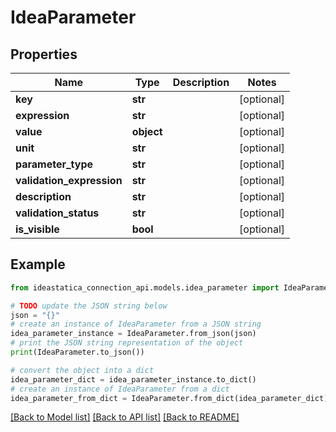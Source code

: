 # IdeaParameter


## Properties

Name | Type | Description | Notes
------------ | ------------- | ------------- | -------------
**key** | **str** |  | [optional] 
**expression** | **str** |  | [optional] 
**value** | **object** |  | [optional] 
**unit** | **str** |  | [optional] 
**parameter_type** | **str** |  | [optional] 
**validation_expression** | **str** |  | [optional] 
**description** | **str** |  | [optional] 
**validation_status** | **str** |  | [optional] 
**is_visible** | **bool** |  | [optional] 

## Example

```python
from ideastatica_connection_api.models.idea_parameter import IdeaParameter

# TODO update the JSON string below
json = "{}"
# create an instance of IdeaParameter from a JSON string
idea_parameter_instance = IdeaParameter.from_json(json)
# print the JSON string representation of the object
print(IdeaParameter.to_json())

# convert the object into a dict
idea_parameter_dict = idea_parameter_instance.to_dict()
# create an instance of IdeaParameter from a dict
idea_parameter_from_dict = IdeaParameter.from_dict(idea_parameter_dict)
```
[[Back to Model list]](../README.md#documentation-for-models) [[Back to API list]](../README.md#documentation-for-api-endpoints) [[Back to README]](../README.md)


